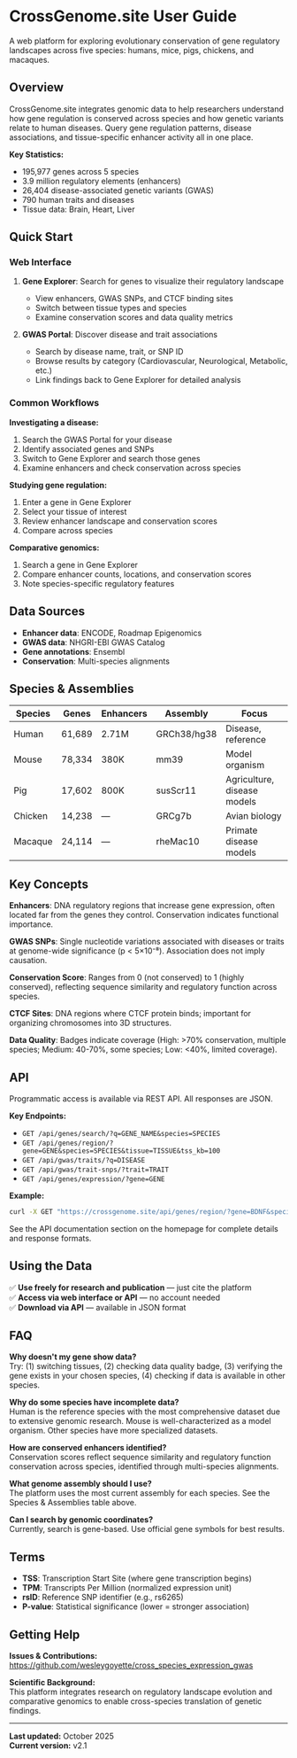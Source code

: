 # CrossGenome.site User Guide

A web platform for exploring evolutionary conservation of gene regulatory landscapes across five species: humans, mice, pigs, chickens, and macaques.

## Overview

CrossGenome.site integrates genomic data to help researchers understand how gene regulation is conserved across species and how genetic variants relate to human diseases. Query gene regulation patterns, disease associations, and tissue-specific enhancer activity all in one place.

**Key Statistics:**
- 195,977 genes across 5 species
- 3.9 million regulatory elements (enhancers)
- 26,404 disease-associated genetic variants (GWAS)
- 790 human traits and diseases
- Tissue data: Brain, Heart, Liver

## Quick Start

### Web Interface

1. **Gene Explorer**: Search for genes to visualize their regulatory landscape
   - View enhancers, GWAS SNPs, and CTCF binding sites
   - Switch between tissue types and species
   - Examine conservation scores and data quality metrics

2. **GWAS Portal**: Discover disease and trait associations
   - Search by disease name, trait, or SNP ID
   - Browse results by category (Cardiovascular, Neurological, Metabolic, etc.)
   - Link findings back to Gene Explorer for detailed analysis

### Common Workflows

**Investigating a disease:**
1. Search the GWAS Portal for your disease
2. Identify associated genes and SNPs
3. Switch to Gene Explorer and search those genes
4. Examine enhancers and check conservation across species

**Studying gene regulation:**
1. Enter a gene in Gene Explorer
2. Select your tissue of interest
3. Review enhancer landscape and conservation scores
4. Compare across species

**Comparative genomics:**
1. Search a gene in Gene Explorer
2. Compare enhancer counts, locations, and conservation scores
3. Note species-specific regulatory features

## Data Sources

- **Enhancer data**: ENCODE, Roadmap Epigenomics
- **GWAS data**: NHGRI-EBI GWAS Catalog
- **Gene annotations**: Ensembl
- **Conservation**: Multi-species alignments

## Species & Assemblies

| Species | Genes | Enhancers | Assembly | Focus |
|---------|-------|-----------|----------|-------|
| Human | 61,689 | 2.71M | GRCh38/hg38 | Disease, reference |
| Mouse | 78,334 | 380K | mm39 | Model organism |
| Pig | 17,602 | 800K | susScr11 | Agriculture, disease models |
| Chicken | 14,238 | — | GRCg7b | Avian biology |
| Macaque | 24,114 | — | rheMac10 | Primate disease models |

## Key Concepts

**Enhancers**: DNA regulatory regions that increase gene expression, often located far from the genes they control. Conservation indicates functional importance.

**GWAS SNPs**: Single nucleotide variations associated with diseases or traits at genome-wide significance (p < 5×10⁻⁸). Association does not imply causation.

**Conservation Score**: Ranges from 0 (not conserved) to 1 (highly conserved), reflecting sequence similarity and regulatory function across species.

**CTCF Sites**: DNA regions where CTCF protein binds; important for organizing chromosomes into 3D structures.

**Data Quality**: Badges indicate coverage (High: >70% conservation, multiple species; Medium: 40-70%, some species; Low: <40%, limited coverage).

## API

Programmatic access is available via REST API. All responses are JSON.

**Key Endpoints:**
- `GET /api/genes/search/?q=GENE_NAME&species=SPECIES`
- `GET /api/genes/region/?gene=GENE&species=SPECIES&tissue=TISSUE&tss_kb=100`
- `GET /api/gwas/traits/?q=DISEASE`
- `GET /api/gwas/trait-snps/?trait=TRAIT`
- `GET /api/genes/expression/?gene=GENE`

**Example:**
```bash
curl -X GET "https://crossgenome.site/api/genes/region/?gene=BDNF&species=human_hg38&tissue=Brain&tss_kb=100"
```

See the API documentation section on the homepage for complete details and response formats.

## Using the Data

✅ **Use freely for research and publication** — just cite the platform  
✅ **Access via web interface or API** — no account needed  
✅ **Download via API** — available in JSON format  

## FAQ

**Why doesn't my gene show data?**  
Try: (1) switching tissues, (2) checking data quality badge, (3) verifying the gene exists in your chosen species, (4) checking if data is available in other species.

**Why do some species have incomplete data?**  
Human is the reference species with the most comprehensive dataset due to extensive genomic research. Mouse is well-characterized as a model organism. Other species have more specialized datasets.

**How are conserved enhancers identified?**  
Conservation scores reflect sequence similarity and regulatory function conservation across species, identified through multi-species alignments.

**What genome assembly should I use?**  
The platform uses the most current assembly for each species. See the Species & Assemblies table above.

**Can I search by genomic coordinates?**  
Currently, search is gene-based. Use official gene symbols for best results.

## Terms

- **TSS**: Transcription Start Site (where gene transcription begins)
- **TPM**: Transcripts Per Million (normalized expression unit)
- **rsID**: Reference SNP identifier (e.g., rs6265)
- **P-value**: Statistical significance (lower = stronger association)

## Getting Help

**Issues & Contributions:**  
https://github.com/wesleygoyette/cross_species_expression_gwas

**Scientific Background:**  
This platform integrates research on regulatory landscape evolution and comparative genomics to enable cross-species translation of genetic findings.

---

**Last updated:** October 2025  
**Current version:** v2.1